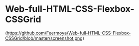 # Web-full-HTML-CSS-Flexbox-CSSGrid
(https://github.com/Feermoya/Web-full-HTML-CSS-Flexbox-CSSGrid/blob/master/screenshot.png)
